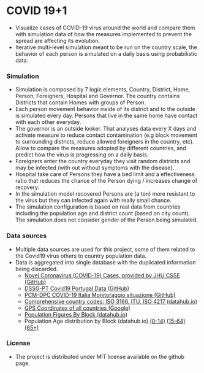 # COVID 19+1
 - Visualize cases of COVID-19 virus around the world and compare them with simulation data of how the measures implemented to prevent the spread are affecting its evolution.
 - Iterative multi-level simulation meant to be run on the country scale, the behavior of each person is simulated on a daily basis using probabilistic data.



### Simulation

- Simulation is composed by 7 logic elements, Country, District, Home, Person, Foreigners, Hospital and Governor. The country contains Districts that contain Homes with groups of Person.
- Each person movement behavior inside of its district and to the outside is simulated every day. Persons that live in the same home have contact with each other everyday.
- The governor is an outside looker. That analyses data every X days and activate measure to reduce contact contamination (e.g block movement to surrounding districts, reduce allowed foreigners in the country, etc). Allow to compare the measures adopted by different countries, and predict how the virus is progressing on a daily basis.
- Foreigners enter the country everyday they visit random districts and may be infected (with out without symptoms with the disease).
- Hospital take care of Persons they have a bed limit and a effectiveness ratio that reduces the chance of the Person dying / increases change of recovery.
- In the simulation model recovered Persons are (a ton) more resistant to the virus but they can infected again with really small chance.
- The simulation configuration is based on real data from countries including the population age and district count (based on city count). The simulation does not consider gender of the Person being simulated.



### Data sources

- Multiple data sources are used for this project, some of them related to the Covid19 virus others to country population data.
- Data is aggregated into single database with the duplicated information being discarded.
    - [Novel Coronavirus (COVID-19) Cases, provided by JHU CSSE (GitHub)](https://github.com/CSSEGISandData/COVID-19) 
    - [DSSG-PT Covid19 Portugal Data (GitHub)](https://github.com/dssg-pt/covid19pt-data)
    - [PCM-DPC COVID-19 Italia Monitoraggio situazione (GitHub)](https://github.com/pcm-dpc/COVID-19)
    - [Comprehensive country codes: ISO 3166, ITU, ISO 4217  (datahub.io)](https://datahub.io/core/country-codes)
    - [GPS Coordinates of all countries (Google)](https://developers.google.com/public-data/docs/canonical/countries_csv)
    - [Population Figures By Block (datahub.io)](https://datahub.io/JohnSnowLabs/population-figures-by-country)
    - Population Age distribution by Block (datahub.io) [(0-14)](https://datahub.io/world-bank/sp.pop.0014.to.zs) [(15-64)](https://datahub.io/world-bank/sp.pop.1564.to.zs) [(65+)](https://datahub.io/world-bank/sp.pop.65up.to.zs)



### License

 - The project is distributed under MIT license available on the github page.

